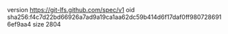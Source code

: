 version https://git-lfs.github.com/spec/v1
oid sha256:f4c7d22bd66926a7ad9a19ca1aa62dc59b414d6f17daf0ff9807286916ef9aa4
size 2804
